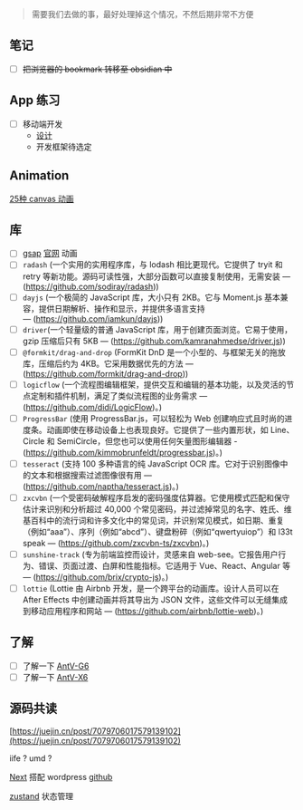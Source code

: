 > 需要我们去做的事，最好处理掉这个情况，不然后期非常不方便

## 笔记

- [ ] ~~把浏览器的 bookmark 转移至 obsidian 中~~

## App 练习

- [ ] 移动端开发
	- [设计](https://dribbble.com/shots/21095629-Booking-Service-Mobile-App-design-iOS-Android-ux-ui-designer)
	- 开发框架待选定

## Animation

[25种 canvas 动画](https://webdesign.tutsplus.com/21-ridiculously-impressive-html5-canvas-experiments--net-14210a)

## 库

- [ ] [gsap](https://www.npmjs.com/package/gsap) [官网](https://greensock.com/) 动画
- [ ] `radash` (一个实用的实用程序库，与 lodash 相比更现代。它提供了 tryit 和 retry 等新功能。源码可读性强，大部分函数可以直接复制使用，无需安装 — (https://github.com/sodiray/radash))
- [ ] `dayjs` (一个极简的 JavaScript 库，大小只有 2KB。它与 Moment.js 基本兼容，提供日期解析、操作和显示，并提供多语言支持 — (https://github.com/iamkun/dayjs))
- [ ] `driver`(一个轻量级的普通 JavaScript 库，用于创建页面浏览。它易于使用，gzip 压缩后只有 5KB — (https://github.com/kamranahmedse/driver.js))
- [ ] `@formkit/drag-and-drop` (FormKit DnD 是一个小型的、与框架无关的拖放库，压缩后约为 4KB。它采用数据优先的方法 — (https://github.com/formkit/drag-and-drop))
- [ ] `logicflow` (一个流程图编辑框架，提供交互和编辑的基本功能，以及灵活的节点定制和插件机制，满足了类似流程图的业务需求 — (https://github.com/didi/LogicFlow)。)
- [ ] `ProgressBar` (使用 ProgressBar.js，可以轻松为 Web 创建响应式且时尚的进度条。动画即使在移动设备上也表现良好。它提供了一些内置形状，如 Line、Circle 和 SemiCircle，但您也可以使用任何矢量图形编辑器 - (https://github.com/kimmobrunfeldt/progressbar.js)。)
- [ ] `tesseract` (支持 100 多种语言的纯 JavaScript OCR 库。它对于识别图像中的文本和根据搜索过滤图像很有用 — (https://github.com/naptha/tesseract.js)。)
- [ ] `zxcvbn` (一个受密码破解程序启发的密码强度估算器。它使用模式匹配和保守估计来识别和分析超过 40,000 个常见密码，并过滤掉常见的名字、姓氏、维基百科中的流行词和许多文化中的常见词，并识别常见模式，如日期、重复（例如“aaa”）、序列（例如“abcd”）、键盘粉碎（例如“qwertyuiop”）和 l33t speak — (https://github.com/zxcvbn-ts/zxcvbn)。)
- [ ] `sunshine-track` (专为前端监控而设计，灵感来自 web-see。它报告用户行为、错误、页面过渡、白屏和性能指标。它适用于 Vue、React、Angular 等 — (https://github.com/brix/crypto-js)。)
- [ ] `lottie` (Lottie 由 Airbnb 开发，是一个跨平台的动画库。设计人员可以在 After Effects 中创建动画并将其导出为 JSON 文件，这些文件可以无缝集成到移动应用程序和网站 — (https://github.com/airbnb/lottie-web)。)

## 了解

- [ ] 了解一下 [AntV-G6](https://g6.antv.antgroup.com/)
- [ ] 了解一下 [AntV-X6](https://x6.antv.antgroup.com/)

## 源码共读


[https://juejin.cn/post/7079706017579139102](https://juejin.cn/post/7079706017579139102)


iife ? 
umd ?

[Next](https://www.nextjs.cn/docs/basic-features/data-fetching) 搭配 wordpress [github](https://github.com/vercel/next.js/tree/canary/examples/cms-wordpress)

[zustand](https://www.npmjs.com/package/zustand) 状态管理

